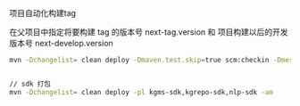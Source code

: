 项目自动化构建tag

在父项目中指定将要构建 tag 的版本号 next-tag.version  和 项目构建以后的开发版本号 next-develop.version

```bash
mvn -Dchangelist= clean deploy -Dmaven.test.skip=true scm:checkin -Dmessage="build(tag): release tag v${revision}${sha1}${changelist}" scm:tag -Dtag=v${revision}${sha1}${changelist}


// sdk 打包
mvn -Dchangelist= clean deploy -pl kgms-sdk,kgrepo-sdk,nlp-sdk -am

```

